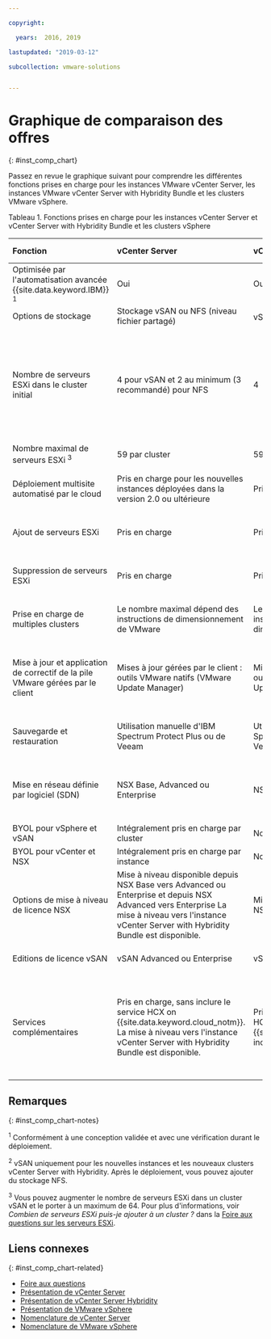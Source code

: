 ```yaml
---

copyright:

  years:  2016, 2019

lastupdated: "2019-03-12"

subcollection: vmware-solutions


---
```


# Graphique de comparaison des offres
{: #inst_comp_chart}

Passez en revue le graphique suivant pour comprendre les différentes fonctions prises en charge pour les instances VMware vCenter Server, les instances VMware vCenter Server with Hybridity Bundle et les clusters VMware vSphere.

Tableau 1. Fonctions prises en charge pour les instances vCenter Server et vCenter Server with Hybridity Bundle et les clusters vSphere

| Fonction | vCenter Server | vCenter Server with Hybridity | VMware vSphere |
|:--- |:--- |:--- |:--- |
| Optimisée par l'automatisation avancée {{site.data.keyword.IBM}} <sup>1</sup> | Oui | Oui | Non. Auto générée et configurée |
| Options de stockage | Stockage vSAN ou NFS (niveau fichier partagé) | vSAN ou NFS <sup>2</sup> | vSAN ou NFS |
| Nombre de serveurs ESXi dans le cluster initial | 4 pour vSAN et 2 au minimum (3 recommandé) pour NFS | 4 | 1 pour mise à l'échelle d'un cluster existant, 4 pour un nouveau cluster vSAN et 3 au minimum pour un nouveau cluster avec NFS |
| Nombre maximal de serveurs ESXi <sup>3</sup> | 59 par cluster | 59 par cluster | 60 par cluster |
| Déploiement multisite automatisé par le cloud |Pris en charge pour les nouvelles instances déployées dans la version 2.0 ou ultérieure | Pris en charge | Pris en charge. Configuration automatisée non incluse |
| Ajout de serveurs ESXi | Pris en charge | Pris en charge | Pris en charge. Configuration automatisée non incluse |
| Suppression de serveurs ESXi | Pris en charge | Pris en charge | Pris en charge. Configuration automatisée non incluse |
| Prise en charge de multiples clusters | Le nombre maximal dépend des instructions de dimensionnement de VMware | Le nombre maximal dépend des instructions de dimensionnement de VMware | Pris en charge. Configuration automatisée non incluse |
| Mise à jour et application de correctif de la pile VMware gérées par le client | Mises à jour gérées par le client :<br/>outils VMware natifs (VMware Update Manager) | Mises à jour gérées par le client :<br/>outils VMware natifs (VMware Update Manager) | Mises à jour gérées par le client :<br/>outils VMware natifs (VMware Update Manager) |
| Sauvegarde et restauration | Utilisation manuelle d'IBM Spectrum Protect Plus ou de Veeam | Utilisation manuelle d'IBM Spectrum Protect Plus ou de Veeam | Solution de sauvegarde et de restauration non incluse |
| Mise en réseau définie par logiciel (SDN) | NSX Base, Advanced ou Enterprise | NSX Advanced ou Enterprise | NSX Standard, Base ou Enterprise. Configuration automatisée non incluse |
| BYOL pour vSphere et vSAN | Intégralement pris en charge par cluster | Non pris en charge | Pris en charge |
| BYOL pour vCenter et NSX | Intégralement pris en charge par instance | Non pris en charge | Pris en charge |
| Options de mise à niveau de licence NSX | Mise à niveau disponible depuis NSX Base vers Advanced ou Enterprise et depuis NSX Advanced vers Enterprise La mise à niveau vers l'instance vCenter Server with Hybridity Bundle est disponible. | Mise à niveau disponible depuis NSX Advanced vers Enterprise  | Aucun |
| Editions de licence vSAN | vSAN Advanced ou Enterprise | vSAN Advanced ou Enterprise | vSAN Advanced ou Enterprise  |
| Services complémentaires | Pris en charge, sans inclure le service HCX on {{site.data.keyword.cloud_notm}}. La mise à niveau vers l'instance vCenter Server with Hybridity Bundle est disponible. | Pris en charge, avec le service HCX on {{site.data.keyword.cloud_notm}} inclus. | Non pris en charge par l'automatisation de cette solution, mais vous pouvez fournir et installer vos propres logiciels. |

## Remarques
{: #inst_comp_chart-notes}

<sup>1</sup> Conformément à une conception validée et avec une vérification durant le déploiement.

<sup>2</sup> vSAN uniquement pour les nouvelles instances et les nouveaux clusters vCenter Server with Hybridity. Après le déploiement, vous pouvez ajouter du stockage NFS.

<sup>3</sup> Vous pouvez augmenter le nombre de serveurs ESXi dans un cluster vSAN et le porter à un maximum de 64. Pour plus d'informations, voir _Combien de serveurs ESXi puis-je ajouter à un cluster ?_ dans la [Foire aux questions sur les serveurs ESXi](/docs/services/vmwaresolutions/vmonic?topic=vmware-solutions-faq_esxi).

## Liens connexes
{: #inst_comp_chart-related}

* [Foire aux questions](/docs/services/vmwaresolutions/vmonic?topic=vmware-solutions-faq)
* [Présentation de vCenter Server](/docs/services/vmwaresolutions/vcenter?topic=vmware-solutions-vc_vcenterserveroverview)
* [Présentation de vCenter Server Hybridity](/docs/services/vmwaresolutions/vcenter?topic=vmware-solutions-vc_hybrid_overview)
* [Présentation de VMware vSphere](/docs/services/vmwaresolutions/vsphere?topic=vmware-solutions-vs_vsphereclusteroverview)
* [Nomenclature de vCenter Server](/docs/services/vmwaresolutions/vcenter?topic=vmware-solutions-vc_bom)
* [Nomenclature de VMware vSphere](/docs/services/vmwaresolutions/vsphere?topic=vmware-solutions-vs_bom)
